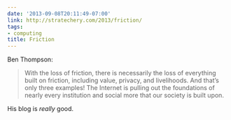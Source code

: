 ```yaml
---
date: '2013-09-08T20:11:49-07:00'
link: http://stratechery.com/2013/friction/
tags:
- computing
title: Friction
---
```


Ben Thompson:

>With the loss of friction, there is necessarily the loss of everything built on friction, including value, privacy, and livelihoods. And that’s only three examples! The Internet is pulling out the foundations of nearly every institution and social more that our society is built upon.

His blog is *really* good.
